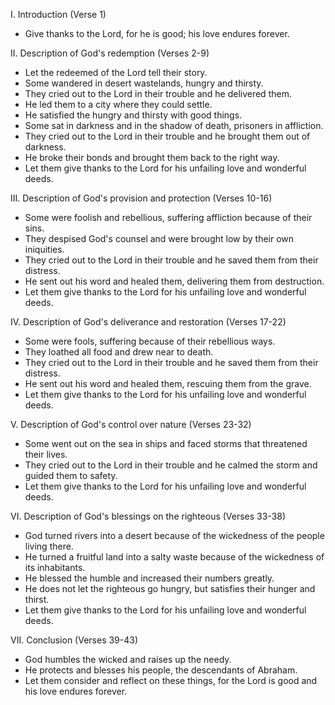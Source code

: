 I. Introduction (Verse 1)
- Give thanks to the Lord, for he is good; his love endures forever.

II. Description of God's redemption (Verses 2-9)
- Let the redeemed of the Lord tell their story.
- Some wandered in desert wastelands, hungry and thirsty.
- They cried out to the Lord in their trouble and he delivered them.
- He led them to a city where they could settle.
- He satisfied the hungry and thirsty with good things.
- Some sat in darkness and in the shadow of death, prisoners in affliction.
- They cried out to the Lord in their trouble and he brought them out of darkness.
- He broke their bonds and brought them back to the right way.
- Let them give thanks to the Lord for his unfailing love and wonderful deeds.

III. Description of God's provision and protection (Verses 10-16)
- Some were foolish and rebellious, suffering affliction because of their sins.
- They despised God's counsel and were brought low by their own iniquities.
- They cried out to the Lord in their trouble and he saved them from their distress.
- He sent out his word and healed them, delivering them from destruction.
- Let them give thanks to the Lord for his unfailing love and wonderful deeds.

IV. Description of God's deliverance and restoration (Verses 17-22)
- Some were fools, suffering because of their rebellious ways.
- They loathed all food and drew near to death.
- They cried out to the Lord in their trouble and he saved them from their distress.
- He sent out his word and healed them, rescuing them from the grave.
- Let them give thanks to the Lord for his unfailing love and wonderful deeds.

V. Description of God's control over nature (Verses 23-32)
- Some went out on the sea in ships and faced storms that threatened their lives.
- They cried out to the Lord in their trouble and he calmed the storm and guided them to safety.
- Let them give thanks to the Lord for his unfailing love and wonderful deeds.

VI. Description of God's blessings on the righteous (Verses 33-38)
- God turned rivers into a desert because of the wickedness of the people living there.
- He turned a fruitful land into a salty waste because of the wickedness of its inhabitants.
- He blessed the humble and increased their numbers greatly.
- He does not let the righteous go hungry, but satisfies their hunger and thirst.
- Let them give thanks to the Lord for his unfailing love and wonderful deeds.

VII. Conclusion (Verses 39-43)
- God humbles the wicked and raises up the needy.
- He protects and blesses his people, the descendants of Abraham.
- Let them consider and reflect on these things, for the Lord is good and his love endures forever.